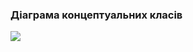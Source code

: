 ### Діаграма концептуальних класів

![](http://www.plantuml.com/plantuml/proxy?cache=no&src=https://raw.githubusercontent.com/oleksandrblazhko/ai-216-solomahin/refs/heads/SW_LabWork_3/2-SoftwareDesign/2.1-UMLConceptClasses/UML-ConceptClasses.puml)